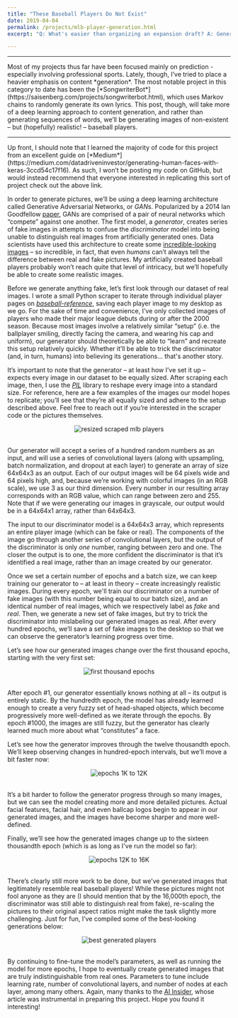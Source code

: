 ```yaml
---
title: "These Baseball Players Do Not Exist"
date: 2019-04-04
permalink: /projects/mlb-player-generation.html
excerpt: "Q: What's easier than organizing an expansion draft? A: Generating your own roster of fake baseball players."

---
```

<hr>
Most of my projects thus far have been focused mainly on prediction - especially involving professional sports. Lately, though, I’ve tried to place a heavier emphasis on content *generation*. The most notable project in this category to date has been the [*SongwriterBot*](https://saisenberg.com/projects/songwriterbot.html), which uses Markov chains to randomly generate its own lyrics. This post, though, will take more of a deep learning approach to content generation, and rather than generating sequences of words, we’ll be generating images of non-existent – but (hopefully) realistic! – baseball players.
<hr>
Up front, I should note that I learned the majority of code for this project from an excellent guide on [*Medium*](https://medium.com/datadriveninvestor/generating-human-faces-with-keras-3ccd54c17f16). As such, I won’t be posting my code on GitHub, but would instead recommend that everyone interested in replicating this sort of project check out the above link.

In order to generate pictures, we’ll be using a deep learning architecture called Generative Adversarial Networks, or <i>GAN</i>s. Popularized by a 2014 Ian Goodfellow [paper](https://arxiv.org/abs/1406.2661), GANs are comprised of a pair of neural networks which “compete” against one another. The first model, a *generator*, creates series of fake images in attempts to confuse the *discriminator* model into being unable to distinguish real images from artificially generated ones. Data scientists have used this architecture to create some [incredible-looking images](https://thispersondoesnotexist.com/) – so incredible, in fact, that even *humans* can’t always tell the difference between real and fake pictures. My artificially created baseball players probably won’t reach quite that level of intricacy, but we’ll hopefully be able to create some realistic images.

Before we generate anything fake, let’s first look through our dataset of real images. I wrote a small Python scraper to iterate through individual player pages on [*baseball-reference*](https://www.baseball-reference.com/), saving each player image to my desktop as we go. For the sake of time and convenience, I’ve only collected images of players who made their major league debuts during or after the 2000 season. Because most images involve a relatively similar “setup” (i.e. the ballplayer smiling, directly facing the camera, and wearing his cap and uniform), our generator should theoretically be able to “learn” and recreate this setup relatively quickly. Whether it’ll be able to trick the discriminator (and, in turn, humans) into believing its generations... that's another story.

It’s important to note that the generator – at least how I’ve set it up – expects every image in our dataset to be equally sized. After scraping each image, then, I use the [*PIL*](https://pillow.readthedocs.io/en/stable/) library to reshape every image into a standard size. For reference, here are a few examples of the images our model hopes to replicate; you’ll see that they’re all equally sized and adhere to the setup described above. Feel free to reach out if you’re interested in the scraper code or the pictures themselves.

<center><img src="{{ site.url }}{{ site.baseurl }}/images/mlb-player-generation/resized_scraped_images_sample.png" alt="resized scraped mlb players"></center><br>

Our generator will accept a series of a hundred random numbers as an input, and will use a series of convolutional layers (along with upsampling, batch normalization, and dropout at each layer) to generate an array of size 64x64x3 as an output. Each of our output images will be 64 pixels wide and 64 pixels high, and, because we’re working with colorful images (in an RGB scale), we use 3 as our third dimension. Every number in our resulting array corresponds with an RGB value, which can range between zero and 255. Note that if we were generating our images in grayscale, our output would be in a 64x64x1 array, rather than 64x64x3.

The input to our discriminator model is a 64x64x3 array, which represents an entire player image (which can be fake or real). The components of the image go through another series of convolutional layers, but the output of the discriminator is only *one* number, ranging between zero and one. The closer the output is to one, the more confident the discriminator is that it’s identified a real image, rather than an image created by our generator.

Once we set a certain number of epochs and a batch size, we can keep training our generator to – at least in theory – create increasingly realistic images. During every epoch, we'll train our discriminator on a number of fake images (with this number being equal to our batch size), and an identical number of real images, which we respectively label as *fake* and *real*. Then, we generate a new set of fake images, but try to trick the discriminator into mislabeling our generated images as real. After every hundred epochs, we’ll save a set of fake images to the desktop so that we can observe the generator’s learning progress over time.

Let’s see how our generated images change over the first thousand epochs, starting with the very first set:

<center><img src="{{ site.url }}{{ site.baseurl }}/images/mlb-player-generation/gif_0-1000.gif" alt="first thousand epochs"></center><br>

After epoch #1, our generator essentially knows nothing at all – its output is entirely static. By the hundredth epoch, the model has already learned enough to create a very fuzzy set of head-shaped objects, which become progressively more well-defined as we iterate through the epochs. By epoch #1000, the images are still fuzzy, but the generator has clearly learned much more about what “constitutes” a face.

Let’s see how the generator improves through the twelve thousandth epoch. We’ll keep observing changes in hundred-epoch intervals, but we’ll move a bit faster now:

<center><img src="{{ site.url }}{{ site.baseurl }}/images/mlb-player-generation/gif_1000-12000.gif" alt="epochs 1K to 12K"></center><br>

It’s a bit harder to follow the generator progress through so many images, but we can see the model creating more and more detailed pictures. Actual facial features, facial hair, and even ballcap logos begin to appear in our generated images, and the images have become sharper and more well-defined.

Finally, we’ll see how the generated images change up to the sixteen thousandth epoch (which is as long as I've run the model so far):

<center><img src="{{ site.url }}{{ site.baseurl }}/images/mlb-player-generation/gif_12000-16000.gif" alt="epochs 12K to 16K"></center><br>

There’s clearly still more work to be done, but we’ve generated images that legitimately resemble real baseball players! While these pictures might not fool anyone as they are (I should mention that by the 16,000th epoch, the discriminator was still able to distinguish real from fake), re-scaling the pictures to their original aspect ratios might make the task slightly more challenging. Just for fun, I’ve compiled some of the best-looking generations below:

<center><img src="{{ site.url }}{{ site.baseurl }}/images/mlb-player-generation/best_generated_images.png" alt="best generated players"></center><br>

By continuing to fine-tune the model’s parameters, as well as running the model for more epochs, I hope to eventually create generated images that are truly indistinguishable from real ones. Parameters to tune include learning rate, number of convolutional layers, and number of nodes at each layer, among many others. Again, many thanks to the [AI Insider](https://medium.com/datadriveninvestor/generating-human-faces-with-keras-3ccd54c17f16), whose article was instrumental in preparing this project. Hope you found it interesting!
